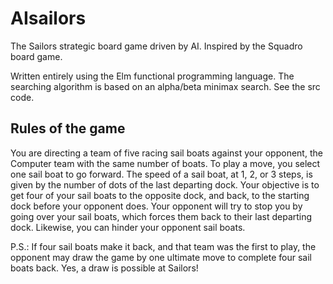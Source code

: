 # AIsailors

The Sailors strategic board game driven by AI. Inspired by the Squadro board game.

Written entirely using the Elm functional programming language. The searching algorithm is based on an alpha/beta minimax search.
See the src code.

## Rules of the game

You are directing a team of five racing sail boats against your opponent, the Computer team with the
same number of boats.  To play a move, you select one sail boat to go forward. The speed of a
sail boat, at 1, 2, or 3 steps, is given by the number of dots of the last departing dock. Your
objective is to get four of your sail boats to the opposite dock, and back, to the starting dock
before your opponent does.  Your opponent will try to stop you by going over your sail boats, which
forces them back to their last departing dock. Likewise, you can hinder your opponent sail boats.

P.S.: If four sail boats make it back, and that team was the first to play, the opponent may draw
the game by one ultimate move to complete four sail boats back. Yes, a draw is possible at
Sailors!

